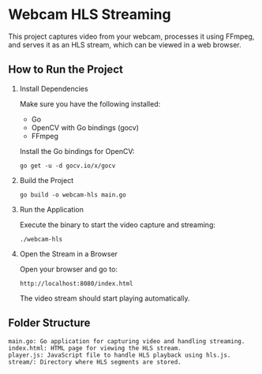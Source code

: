 # Webcam HLS Streaming

This project captures video from your webcam, processes it using FFmpeg, and serves it as an HLS stream, which can be viewed in a web browser.
## How to Run the Project

1. Install Dependencies

    Make sure you have the following installed:
      - Go
      - OpenCV with Go bindings (gocv)
      - FFmpeg

   Install the Go bindings for OpenCV:

    `go get -u -d gocv.io/x/gocv`
   
3. Build the Project

    `go build -o webcam-hls main.go`

4. Run the Application

    Execute the binary to start the video capture and streaming:

    `./webcam-hls`

5. Open the Stream in a Browser

    Open your browser and go to:

      `http://localhost:8080/index.html`

    The video stream should start playing automatically.

## Folder Structure

    main.go: Go application for capturing video and handling streaming.
    index.html: HTML page for viewing the HLS stream.
    player.js: JavaScript file to handle HLS playback using hls.js.
    stream/: Directory where HLS segments are stored.

